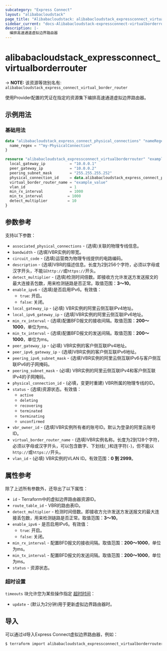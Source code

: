 ```yaml
---
subcategory: "Express Connect"
layout: "alibabacloudstack"
page_title: "Alibabacloudstack: alibabacloudstack_expressconnect_virtualborderrouter"
sidebar_current: "docs-Alibabacloudstack-expressconnect-virtualborderrouter"
description: |- 
  编排高速通道虚拟边界路由器
---
```


# alibabacloudstack_expressconnect_virtualborderrouter
-> **NOTE:** 该资源等效别名有: `alibabacloudstack_express_connect_virtual_border_router`

使用Provider配置的凭证在指定的资源集下编排高速通道虚拟边界路由器。

## 示例用法

### 基础用法

```terraform
data "alibabacloudstack_express_connect_physical_connections" "nameRegex" {
  name_regex = "^my-PhysicalConnection"
}

resource "alibabacloudstack_expressconnect_virtualborderrouter" "example" {
  local_gateway_ip           = "10.0.0.1"
  peer_gateway_ip            = "10.0.0.2"
  peering_subnet_mask        = "255.255.255.252"
  physical_connection_id     = data.alibabacloudstack_express_connect_physical_connections.nameRegex.connections.0.id
  virtual_border_router_name = "example_value"
  vlan_id                    = 1
  min_rx_interval            = 1000
  min_tx_interval           = 1000
  detect_multiplier         = 10
}
```

## 参数参考

支持以下参数：

* `associated_physical_connections` - (选填)关联的物理专线信息。
* `bandwidth` - (选填)VBR实例的带宽。
* `circuit_code` - (选填)运营商为物理专线提供的电路编码。
* `description` - (选填)VBR的描述信息。长度为2到256个字符，必须以字母或汉字开头，不能以`http://`或`https://`开头。
* `detect_multiplier` - (选填)检测时间倍数。即接收方允许发送方发送报文的最大连接丢包数，用来检测链路是否正常。取值范围：**3～10**。
* `enable_ipv6` - (选填)是否启用IPv6。有效值：
  - `true`: 开启。
  - `false`: 关闭。
* `local_gateway_ip` - (必填) VBR实例的阿里云侧互联IPv4地址。
* `local_ipv6_gateway_ip` - (选填)VBR实例的阿里云侧互联IPv6地址。
* `min_rx_interval` - (选填)配置BFD报文的接收间隔。取值范围：**200～1000**，单位为ms。
* `min_tx_interval` - (选填)配置BFD报文的发送间隔。取值范围：**200～1000**，单位为ms。
* `peer_gateway_ip` - (必填) VBR实例的客户侧互联IPv4地址。
* `peer_ipv6_gateway_ip` - (选填)VBR实例的客户侧互联IPv6地址。
* `peering_ipv6_subnet_mask` - (选填)VBR实例的阿里云侧互联IPv6与客户侧互联IPv6的子网掩码。
* `peering_subnet_mask` - (必填) VBR实例的阿里云侧互联IPv4和客户侧互联IPv4的子网掩码。
* `physical_connection_id` - (必填，变更时重建) VBR所属的物理专线的ID。
* `status` - (选填)资源状态。有效值：
  - `active`
  - `deleting`
  - `recovering`
  - `terminated`
  - `terminating`
  - `unconfirmed`
* `vbr_owner_id` - (选填)VBR实例所有者的账号ID。默认为登录的阿里云账号ID。
* `virtual_border_router_name` - (选填)VBR实例名称。长度为2到128个字符，必须以字母或汉字开头，可以包含数字、下划线(`_`)和连字符(`-`)，但不能以`http://`或`https://`开头。
* `vlan_id` - (必填) VBR实例的VLAN ID。有效范围：**0 到 2999**。

## 属性参考

除了上述所有参数外，还导出了以下属性：

* `id` - Terraform中的虚拟边界路由器资源ID。
* `route_table_id` - VBR的路由表ID。
* `detect_multiplier` - 检测时间倍数。即接收方允许发送方发送报文的最大连接丢包数，用来检测链路是否正常。取值范围：**3～10**。
* `enable_ipv6` - 是否启用IPv6。有效值：
  - `true`: 开启。
  - `false`: 关闭。
* `min_rx_interval` - 配置BFD报文的接收间隔。取值范围：**200～1000**，单位为ms。
* `min_tx_interval` - 配置BFD报文的发送间隔。取值范围：**200～1000**，单位为ms。
* `status` - 资源状态。

### 超时设置

`timeouts` 块允许您为某些操作指定 [超时时间](https://www.terraform.io/docs/configuration-0-11/resources.html#timeouts)：

* `update` - (默认为2分钟)用于更新虚拟边界路由器时。

## 导入

可以通过id导入Express Connect虚拟边界路由器，例如：

```bash
$ terraform import alibabacloudstack_expressconnect_virtualborderrouter.example <id>
```